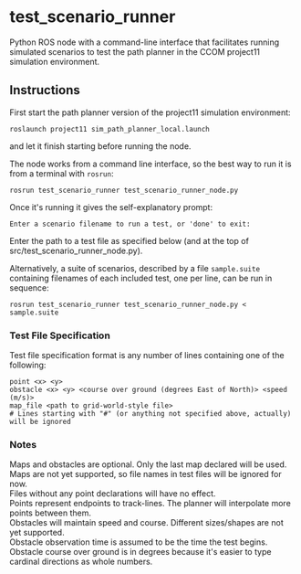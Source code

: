 # test_scenario_runner

Python ROS node with a command-line interface that facilitates running simulated scenarios to test the 
path planner in the CCOM project11 simulation environment.

## Instructions
First start the path planner version of the project11 simulation environment:
```
roslaunch project11 sim_path_planner_local.launch
```
and let it finish starting before running the node.

The node works from a command line interface, so the best way to run it is from a terminal with <code>rosrun</code>:
```
rosrun test_scenario_runner test_scenario_runner_node.py
```

Once it's running it gives the self-explanatory prompt:
```
Enter a scenario filename to run a test, or 'done' to exit: 
```
Enter the path to a test file as specified below (and at the top of src/test_scenario_runner_node.py).

Alternatively, a suite of scenarios, described by a file ```sample.suite``` containing filenames of each included test, one per line, can be run in sequence:
```
rosrun test_scenario_runner test_scenario_runner_node.py < sample.suite
```

### Test File Specification
Test file specification format is any number of lines containing one of the following:
```
point <x> <y>
obstacle <x> <y> <course over ground (degrees East of North)> <speed (m/s)>
map_file <path to grid-world-style file>
# Lines starting with "#" (or anything not specified above, actually) will be ignored
```

### Notes
Maps and obstacles are optional. Only the last map declared will be used. \
Maps are not yet supported, so file names in test files will be ignored for now. \
Files without any point declarations will have no effect. \
Points represent endpoints to track-lines. The planner will interpolate more points between them. \
Obstacles will maintain speed and course. Different sizes/shapes are not yet supported. \
Obstacle observation time is assumed to be the time the test begins. \
Obstacle course over ground is in degrees because it's easier to type cardinal directions as whole numbers. 
